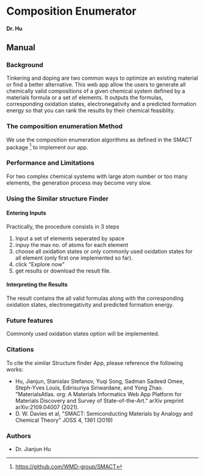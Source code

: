 
# Composition Enumerator
#### Dr. Hu

## Manual

### Background 

Tinkering and doping are two common ways to optimize an existing material or find a better alternative. This web app allow the users to generate all chemically valid compositions of a given chemical system defined by a materials formula or a set of elements. It outputs the formulas, corresponding oxidation states, electronegativity and a predicted formation energy so that you can rank the results by their chemical feasiblity.

### The composition enumeration Method

We use the composition enumeration algorithms as defined in the SMACT package [^1] to implement our app.  



### Performance and Limitations

For two complex chemical systems with large atom number or too many elements, the generation process may become very slow.

### Using the Similar structure Finder

#### Entering Inputs

Practically, the procedure consists in 3 steps

1. Input a set of elements seperated by space
2. inpuy the max no. of atoms for each element
3. choose all oxidation states or only commonly used oxidation states for all element (only first one implemented so far).
4. click "Explore now"
5. get results or download the result file.

#### Interpreting the Results

The result contains the all valid formulas along with the corresponding oxidation states, electronegativity and predicted formation energy.

### Future features

Commonly used oxidation states option will be implemented. 

### Citations

To cite the similar Structure finder App, please reference the following works:

- Hu, Jianjun, Stanislav Stefanov, Yuqi Song, Sadman Sadeed Omee, Steph-Yves Louis, Edirisuriya Siriwardane, and Yong Zhao. "MaterialsAtlas. org: A Materials Informatics Web App Platform for Materials Discovery and Survey of State-of-the-Art." arXiv preprint arXiv:2109.04007 (2021).
- D. W. Davies et al, "SMACT: Semiconducting Materials by Analogy and Chemical Theory" JOSS 4, 1361 (2019)



[^1]: https://github.com/WMD-group/SMACT

### Authors

- Dr. Jianjun Hu
